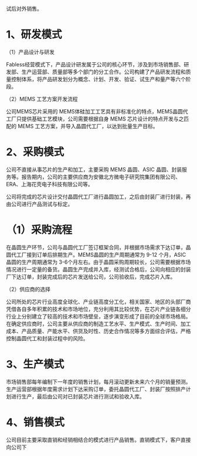 试后对外销售。

# 1、研发模式

（1）产品设计与研发

Fabless经营模式下，产品设计研发属于公司的核心环节，涉及到市场销售部、研发部、生产运营部、质量部等多个部门的分工合作。公司构建了产品研发流程和质量控制体系，将产品研发划分为概念、计划、开发、验证、试生产和量产等六个阶段。

（2）MEMS 工艺方案开发流程

公司MEMS芯片采用的 MEMS体硅加工工艺具有非标准化的特点，MEMS晶圆代工厂只提供基础工艺模块，公司需要根据自身 MEMS 芯片设计的特点开发与之匹配的 MEMS 工艺方案，并导入晶圆代工厂，以达到批量生产目标。

# 2、采购模式

公司不直接从事芯片的生产和加工，主要采购 MEMS 晶圆、ASIC 晶圆、封装服务等。报告期内，公司的主要供应商为安徽北方微电子研究院集团有限公司、ERA、上海花壳电子科技有限公司等。

公司将完成的芯片设计交付晶圆代工厂进行晶圆加工，之后由封装厂进行封装，再由公司进行产品测试与标定。

# （1）采购流程

在晶圆生产环节，公司与晶圆代工厂签订框架合同，并根据市场需求下达订单，晶圆代工厂接到订单后排期生产。MEMS晶圆的生产周期通常为 9-12 个月，ASIC晶圆的生产周期通常为 3-6个月左右。由于晶圆采购周期较长，公司需要根据市场情况进行一定量的备货。晶圆生产完成并入库，经测试合格后，公司向相应的封装厂下达订单，封装完成后的芯片发送给公司，公司验收后，完成芯片入库。

（2）供应商的选择

公司所处的芯片行业高度全球化、产业链高度分工化，相关国家、地区的头部厂商凭借各自多年积累的技术和市场地位，充分利用其比较优势，在芯片产业链各细分行业上分别建立了较高的技术和市场壁垒，逐步演变形成了目前的全球市场格局。在确定供应商时，公司主要从供应商的制造工艺水平、生产模式、生产时间、加工成本、产品质量、产能水平、供货及时性、历史合作情况等多方面综合评估，严格控制晶圆代工和封装过程中的风险。

# 3、生产模式

市场销售部每年编制下一年度的销售计划，每月滚动更新未来六个月的销量预测。生产运营部根据年度需求计划下达采购订单，委托晶圆代工厂、封装厂按照排产计划进行生产，最后由公司对已封装芯片进行测试和验收入库。

# 4、销售模式

公司目前主要采取直销和经销相结合的模式进行产品销售。直销模式下，客户直接向公司下